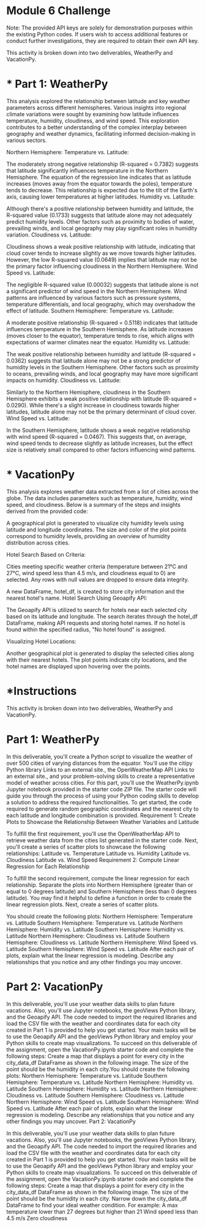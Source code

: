 # Module 6 Challenge


Note: The provided API keys are solely for demonstration purposes within the existing Python codes. If users wish to access additional features or conduct further investigations, they are required to obtain their own API key. 


This activity is broken down into two deliverables, WeatherPy and VacationPy.
# * Part 1: WeatherPy

This analysis explored the relationship between latitude and key weather parameters across different hemispheres. Various insights into regional climate variations were sought by examining how latitude influences temperature, humidity, cloudiness, and wind speed. This exploration contributes to a better understanding of the complex interplay between geography and weather dynamics, facilitating informed decision-making in various sectors.

Northern Hemisphere:
Temperature vs. Latitude:

The moderately strong negative relationship (R-squared = 0.7382) suggests that latitude significantly influences temperature in the Northern Hemisphere.
The equation of the regression line indicates that as latitude increases (moves away from the equator towards the poles), temperature tends to decrease.
This relationship is expected due to the tilt of the Earth's axis, causing lower temperatures at higher latitudes.
Humidity vs. Latitude:

Although there's a positive relationship between humidity and latitude, the R-squared value (0.1733) suggests that latitude alone may not adequately predict humidity levels.
Other factors such as proximity to bodies of water, prevailing winds, and local geography may play significant roles in humidity variation.
Cloudiness vs. Latitude:

Cloudiness shows a weak positive relationship with latitude, indicating that cloud cover tends to increase slightly as we move towards higher latitudes.
However, the low R-squared value (0.0649) implies that latitude may not be the primary factor influencing cloudiness in the Northern Hemisphere.
Wind Speed vs. Latitude:

The negligible R-squared value (0.00032) suggests that latitude alone is not a significant predictor of wind speed in the Northern Hemisphere.
Wind patterns are influenced by various factors such as pressure systems, temperature differentials, and local geography, which may overshadow the effect of latitude.
Southern Hemisphere:
Temperature vs. Latitude:

A moderate positive relationship (R-squared = 0.5118) indicates that latitude influences temperature in the Southern Hemisphere.
As latitude increases (moves closer to the equator), temperature tends to rise, which aligns with expectations of warmer climates near the equator.
Humidity vs. Latitude:

The weak positive relationship between humidity and latitude (R-squared = 0.0362) suggests that latitude alone may not be a strong predictor of humidity levels in the Southern Hemisphere.
Other factors such as proximity to oceans, prevailing winds, and local geography may have more significant impacts on humidity.
Cloudiness vs. Latitude:

Similarly to the Northern Hemisphere, cloudiness in the Southern Hemisphere exhibits a weak positive relationship with latitude (R-squared = 0.0290).
While there's a slight increase in cloudiness towards higher latitudes, latitude alone may not be the primary determinant of cloud cover.
Wind Speed vs. Latitude:

In the Southern Hemisphere, latitude shows a weak negative relationship with wind speed (R-squared = 0.0467).
This suggests that, on average, wind speed tends to decrease slightly as latitude increases, but the effect size is relatively small compared to other factors influencing wind patterns.


# * VacationPy

This analysis explores weather data extracted from a list of cities across the globe. The data includes parameters such as temperature, humidity, wind speed, and cloudiness. Below is a summary of the steps and insights derived from the provided code:

A geographical plot is generated to visualize city humidity levels using latitude and longitude coordinates.
The size and color of the plot points correspond to humidity levels, providing an overview of humidity distribution across cities.

Hotel Search Based on Criteria:

Cities meeting specific weather criteria (temperature between 21°C and 27°C, wind speed less than 4.5 m/s, and cloudiness equal to 0) are selected.
Any rows with null values are dropped to ensure data integrity.

A new DataFrame, hotel_df, is created to store city information and the nearest hotel's name.
Hotel Search Using Geoapify API:

The Geoapify API is utilized to search for hotels near each selected city based on its latitude and longitude.
The search iterates through the hotel_df DataFrame, making API requests and storing hotel names.
If no hotel is found within the specified radius, "No hotel found" is assigned.

Visualizing Hotel Locations:

Another geographical plot is generated to display the selected cities along with their nearest hotels.
The plot points indicate city locations, and the hotel names are displayed upon hovering over the points.


# *Instructions

This activity is broken down into two deliverables, WeatherPy and VacationPy.
# Part 1: WeatherPy

In this deliverable, you'll create a Python script to visualize the weather of over 500 cities of varying distances from the equator. You'll use the citipy Python library Links to an external site., the OpenWeatherMap API Links to an external site., and your problem-solving skills to create a representative model of weather across cities.
For this part, you'll use the WeatherPy.ipynb Jupyter notebook provided in the starter code ZIP file. The starter code will guide you through the process of using your Python coding skills to develop a solution to address the required functionalities.
To get started, the code required to generate random geographic coordinates and the nearest city to each latitude and longitude combination is provided.
Requirement 1: Create Plots to Showcase the Relationship Between Weather Variables and Latitude

To fulfill the first requirement, you'll use the OpenWeatherMap API to retrieve weather data from the cities list generated in the starter code. Next, you'll create a series of scatter plots to showcase the following relationships:
Latitude vs. Temperature
Latitude vs. Humidity
Latitude vs. Cloudiness
Latitude vs. Wind Speed
Requirement 2: Compute Linear Regression for Each Relationship

To fulfill the second requirement, compute the linear regression for each relationship. Separate the plots into Northern Hemisphere (greater than or equal to 0 degrees latitude) and Southern Hemisphere (less than 0 degrees latitude). You may find it helpful to define a function in order to create the linear regression plots.
Next, create a series of scatter plots. 

You should create the following plots:
Northern Hemisphere: Temperature vs. Latitude
Southern Hemisphere: Temperature vs. Latitude
Northern Hemisphere: Humidity vs. Latitude
Southern Hemisphere: Humidity vs. Latitude
Northern Hemisphere: Cloudiness vs. Latitude
Southern Hemisphere: Cloudiness vs. Latitude
Northern Hemisphere: Wind Speed vs. Latitude
Southern Hemisphere: Wind Speed vs. Latitude
After each pair of plots, explain what the linear regression is modeling. Describe any relationships that you notice and any other findings you may uncover.
# Part 2: VacationPy

In this deliverable, you'll use your weather data skills to plan future vacations. Also, you'll use Jupyter notebooks, the geoViews Python library, and the Geoapify API.
The code needed to import the required libraries and load the CSV file with the weather and coordinates data for each city created in Part 1 is provided to help you get started.
Your main tasks will be to use the Geoapify API and the geoViews Python library and employ your Python skills to create map visualizations.
To succeed on this deliverable of the assignment, open the VacationPy.ipynb starter code and complete the following steps:
Create a map that displays a point for every city in the city_data_df DataFrame as shown in the following image. The size of the point should be the humidity in each city.You should create the following plots:
Northern Hemisphere: Temperature vs. Latitude
Southern Hemisphere: Temperature vs. Latitude
Northern Hemisphere: Humidity vs. Latitude
Southern Hemisphere: Humidity vs. Latitude
Northern Hemisphere: Cloudiness vs. Latitude
Southern Hemisphere: Cloudiness vs. Latitude
Northern Hemisphere: Wind Speed vs. Latitude
Southern Hemisphere: Wind Speed vs. Latitude
After each pair of plots, explain what the linear regression is modeling. Describe any relationships that you notice and any other findings you may uncover.
Part 2: VacationPy

In this deliverable, you'll use your weather data skills to plan future vacations. Also, you'll use Jupyter notebooks, the geoViews Python library, and the Geoapify API.
The code needed to import the required libraries and load the CSV file with the weather and coordinates data for each city created in Part 1 is provided to help you get started.
Your main tasks will be to use the Geoapify API and the geoViews Python library and employ your Python skills to create map visualizations.
To succeed on this deliverable of the assignment, open the VacationPy.ipynb starter code and complete the following steps:
Create a map that displays a point for every city in the city_data_df DataFrame as shown in the following image. The size of the point should be the humidity in each city.
Narrow down the city_data_df DataFrame to find your ideal weather condition. For example:
A max temperature lower than 27 degrees but higher than 21
Wind speed less than 4.5 m/s
Zero cloudiness
